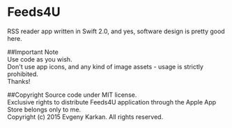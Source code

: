 Feeds4U
===========

RSS reader app written in Swift 2.0, and yes, software design is pretty good here.

##Important Note      
Use code as you wish.   
Don't use app icons, and any kind of image assets - usage is strictly prohibited.    
Thanks! 

##Copyright
Source code under MIT license.  
Exclusive rights to distribute Feeds4U application through the Apple App Store belongs only to me.    
Copyright (c) 2015 Evgeny Karkan. All rights reserved.
